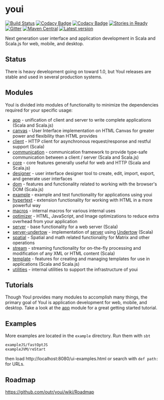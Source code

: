 # youi

[![Build Status](https://travis-ci.org/outr/youi.svg?branch=master)](https://travis-ci.org/outr/youi)
[![Codacy Badge](https://api.codacy.com/project/badge/Grade/c0425ea823824cd7ab60659e8b9542dc)](https://www.codacy.com/app/matthicks/youi?utm_source=github.com&amp;utm_medium=referral&amp;utm_content=outr/youi&amp;utm_campaign=Badge_Grade)
[![Codacy Badge](https://api.codacy.com/project/badge/Coverage/c0425ea823824cd7ab60659e8b9542dc)](https://www.codacy.com/app/matthicks/youi?utm_source=github.com&utm_medium=referral&utm_content=outr/youi&utm_campaign=Badge_Coverage)
[![Stories in Ready](https://badge.waffle.io/outr/youi.png?label=ready&title=Ready)](https://waffle.io/outr/youi)
[![Gitter](https://badges.gitter.im/Join%20Chat.svg)](https://gitter.im/outr/youi)
[![Maven Central](https://maven-badges.herokuapp.com/maven-central/io.youi/youi-core_2.12/badge.svg)](https://maven-badges.herokuapp.com/maven-central/io.youi/youi-core_2.12)
[![Latest version](https://index.scala-lang.org/outr/youi/youi-core/latest.svg)](https://index.scala-lang.org/outr/youi)

Next generation user interface and application development in Scala and Scala.js for web, mobile, and desktop.

## Status

There is heavy development going on toward 1.0, but YouI releases are stable and used in several production systems.

## Modules

YouI is divided into modules of functionality to minimize the dependencies required for your specific usage:

* [app](app) - unification of client and server to write complete applications (Scala and Scala.js)
* [canvas](canvas) - User Interface implementation on HTML Canvas for greater power and flexibility than HTML provides
* [client](client) - HTTP client for asynchronous request/response and restful support (Scala)
* [communication](communication) - communication framework to provide type-safe communication between a client / server (Scala and Scala.js)
* [core](core) - core features generally useful for web and HTTP (Scala and Scala.js)
* [designer](designer) - user interface designer tool to create, edit, import, export, and generate user interfaces
* [dom](dom) - features and functionality related to working with the browser's DOM (Scala.js)
* [example](example) - example and test functionality for applications using youi
* [hypertext](hypertext) - extension functionality for working with HTML in a more powerful way
* [macros](macros) - internal macros for various internal uses
* [optimizer](optimizer) - HTML, JavaScript, and Image optimizations to reduce extra overhead from your application
* [server](server) - base functionality for a web server (Scala)
* [server-undertow](serverUndertow) - implementation of [server](server) using [Undertow](http://undertow.io/) (Scala)
* [spatial](spatial) - Spatial and math related functionality for Matrix and other operations
* [stream](stream) - streaming functionality for on-the-fly processing and modification of any XML or HTML content (Scala)
* [template](template) - features for creating and managing templates for use in applications (Scala and Scala.js)
* [utilities](utilities) - internal utilities to support the infrastructure of youi

## Tutorials

Though YouI provides many modules to accomplish many things, the primary goal of YouI is application development for
web, mobile, and desktop. Take a look at the [app](app) module for a great getting started tutorial.

## Examples

More examples are located in the `example` directory. Run them with `sbt` 

    exampleJS/fastOptJS 
    exampleJVM/reStart 

then load http://localhost:8080/ui-examples.html or search with `def path:` for URLs.

## Roadmap

https://github.com/outr/youi/wiki/Roadmap